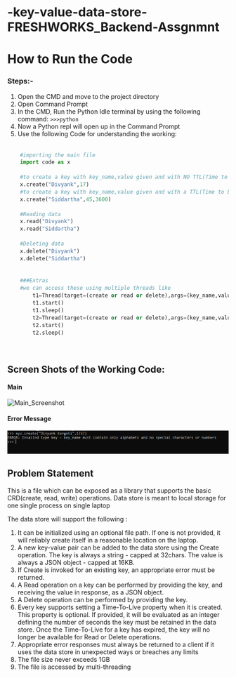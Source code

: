 # -key-value-data-store-FRESHWORKS_Backend-Assgnmnt

# How to Run the Code

### Steps:-

1. Open the CMD and move to the project directory
2. Open Command Prompt
3. In the CMD, Run the Python Idle terminal by using the following command: ``` >>>python ```
4. Now a Python repl will open up in the Command Prompt
5. Use the following Code for understanding the working:
```python

	#importing the main file
	import code as x 
	
	#to create a key with key_name,value given and with NO TTL(Time to Live) Argument
	x.create("Divyank",17)
	#to create a key with key_name,value given and with a TTL(Time to Live) Argument of 3600 secs
	x.create("Siddartha",45,3600) 
	
	#Reading data
	x.read("Divyank")
	x.read("Siddartha")
	
	#Deleting data
	x.delete("Divyank")
	x.delete("Siddartha")
	
	
	###Extras
	#we can access these using multiple threads like
        t1=Thread(target=(create or read or delete),args=(key_name,value,timeout)) #as per the operation
        t1.start()
        t1.sleep()
        t2=Thread(target=(create or read or delete),args=(key_name,value,timeout)) #as per the operation
        t2.start()
        t2.sleep()

	
```

## Screen Shots of the Working Code:

#### Main 
![Main_Screenshot](Screenshots/main.png)


#### Error Message 
![Error_Screenshot](Screenshots/error.png)		

## Problem Statement

This is a file which can be exposed as a library that supports the basic CRD(create, read, write) operations. Data store is meant to local storage for one single process on single laptop

The data store will support the following :
1. It can be initialized using an optional file path. If one is not provided, it will reliably 
create itself in a reasonable location on the laptop.
2. A new key-value pair can be added to the data store using the Create operation. The key 
is always a string - capped at 32chars. The value is always a JSON object - capped at 
16KB.
3. If Create is invoked for an existing key, an appropriate error must be returned.
4. A Read operation on a key can be performed by providing the key, and receiving the 
value in response, as a JSON object.
5. A Delete operation can be performed by providing the key.
6. Every key supports setting a Time-To-Live property when it is created. This property is
optional. If provided, it will be evaluated as an integer defining the number of seconds 
the key must be retained in the data store. Once the Time-To-Live for a key has expired, 
the key will no longer be available for Read or Delete operations.
7. Appropriate error responses must always be returned to a client if it uses the data store in 
unexpected ways or breaches any limits
8. The file size never exceeds 1GB
9. The file is accessed by multi-threading


